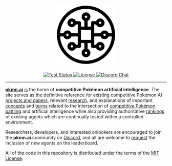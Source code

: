 <p align="center">
  <img alt="pkmn.ai" width="192" height="192" src="public/favicon.svg" />
  <br />
  <br />
  <a href="https://github.com/pkmn/ai/actions/workflows/test.yml">
    <img alt="Test Status" src="https://github.com/pkmn/ai/workflows/Tests/badge.svg" />
  </a>
  <a href="https://github.com/pkmn/ai/blob/main/LICENSE">
    <img alt="License" src="https://img.shields.io/badge/License-MIT-blue.svg" />
  </a>
  <a href="https://pkmn.ai/cabal">
    <img alt="Discord Chat" src="https://img.shields.io/discord/689316505560809576" />
  </a>
</p>
<hr />

[**pkmn.ai**](https://pkmn.ai) [is](https://www.merriam-webster.com/dictionary/work%20in%20progress)
the home of **competitive Pokémon artificial intelligence**. The site serves as the definitive
reference for existing competitive Pokémon AI [projects and papers](https://pkmn.ai/projects),
relevant [research](https://pkmn.ai/research), and explanations of important
[concepts](https://pkmn.ai/concepts) and [terms](https://pkmn.ai/glossary) related to the
intersection of [competitive Pokémon
battling](https://www.smogon.com/dp/articles/intro_comp_pokemon) and artificial intelligence while
also providing authoritative [rankings](https://pkmn.ai/leaderboard) of existing agents which are
continually tested within a controlled environment.

Researchers, developers, and interested onlookers are encouraged to join the **pkmn.ai** community
on [Discord](https://pkmn.ai/cabal), and all are welcome to [request](https://pkmn.ai/rules)
the inclusion of new agents on the leaderboard.

All of the code in this repository is distributed under the terms of the [MIT License](LICENSE).